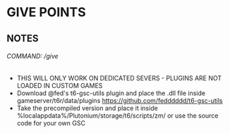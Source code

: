 # GIVE POINTS

## NOTES

###### COMMAND: /give <playerName> <amount>
- THIS WILL ONLY WORK ON DEDICATED SEVERS - PLUGINS ARE NOT LOADED IN CUSTOM GAMES
- Download @fed's t6-gsc-utils plugin and place the .dll file inside gameserver/t6r/data/plugins https://github.com/fedddddd/t6-gsc-utils
- Take the precompiled version and place it inside %localappdata%/Plutonium/storage/t6/scripts/zm/ or use the source code for your own GSC
